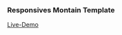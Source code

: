 ### Responsives Montain Template

[Live-Demo](https://maalone2408.github.io/Responsives-Montain-Web-Template/)
